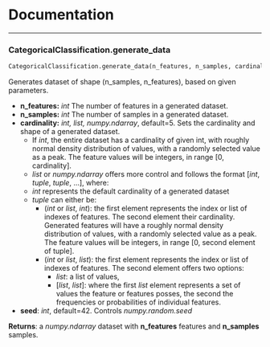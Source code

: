 # Documentation
---
### CategoricalClassification.generate_data
```python
CategoricalClassification.generate_data(n_features, n_samples, cardinality=5, ensure_rep=False, seed=42)
```
Generates dataset of shape (n_samples, n_features), based on given parameters.

- **n\_features:** _int_
  The number of features in a generated dataset.
- **n\_samples:** _int_
  The number of samples in a generated dataset.
- **cardinality:** _int, list, numpy.ndarray_, default=5.
  Sets the cardinality and shape of a generated dataset.
  -  If _int_, the entire dataset has a cardinality of given int, with roughly normal density distribution of values, with a randomly selected value as a peak. The feature values will be integers, in range \[0, cardinality\].
  -  _list_ or _numpy.ndarray_ offers more control and follows the format \[_int_, _tuple_, _tuple_, ...\], where:
    - _int_ represents the default cardinality of a generated dataset
    - _tuple_ can either be:
      - (_int_ or _list_, _int_): the first element represents the index or list of indexes of features. The second element their cardinality. Generated features will have a roughly normal density distribution of values, with a randomly selected value as a peak. The feature values will be integers, in range \[0, second element of tuple\].
      - (_int_ or _list_, _list_): the first element represents the index or list of indexes of features. The second element offers two options:
        - _list_:  a list of values,
        - \[_list_, _list_\]: where the first _list_ element represents a set of values the feature or features posses, the second the frequencies or probabilities of individual features.
- **seed**: _int_, default=42.
  Controls _numpy.random.seed_               

**Returns**: a _numpy.ndarray_ dataset with **n\_features** features and **n\_samples** samples.
